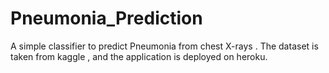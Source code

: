 # Pneumonia_Prediction
A simple classifier to predict Pneumonia from chest X-rays . The dataset is taken from kaggle , and the application is deployed on heroku.
